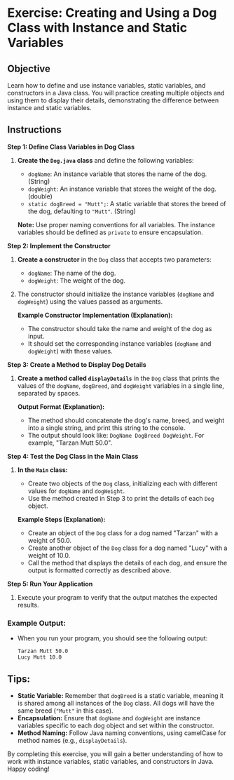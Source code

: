# Exercise: Creating and Using a Dog Class with Instance and Static Variables

## Objective
Learn how to define and use instance variables, static variables, and constructors in a Java class. You will practice creating multiple objects and using them to display their details, demonstrating the difference between instance and static variables.

## Instructions

**Step 1: Define Class Variables in Dog Class**

1. **Create the `Dog.java` class** and define the following variables:
    - `dogName`: An instance variable that stores the name of the dog. (String)
    - `dogWeight`: An instance variable that stores the weight of the dog. (double)
    - `static dogBreed = "Mutt";`: A static variable that stores the breed of the dog, defaulting to `"Mutt"`. (String)

   **Note:** Use proper naming conventions for all variables. The instance variables should be defined as `private` to ensure encapsulation.

**Step 2: Implement the Constructor**

1. **Create a constructor** in the `Dog` class that accepts two parameters:
    - `dogName`: The name of the dog.
    - `dogWeight`: The weight of the dog.

2. The constructor should initialize the instance variables (`dogName` and `dogWeight`) using the values passed as arguments.

   **Example Constructor Implementation (Explanation):**
    - The constructor should take the name and weight of the dog as input.
    - It should set the corresponding instance variables (`dogName` and `dogWeight`) with these values.

**Step 3: Create a Method to Display Dog Details**

1. **Create a method called `displayDetails`** in the `Dog` class that prints the values of the `dogName`, `dogBreed`, and `dogWeight` variables in a single line, separated by spaces.

   **Output Format (Explanation):**
    - The method should concatenate the dog's name, breed, and weight into a single string, and print this string to the console.
    - The output should look like: `DogName DogBreed DogWeight`. For example, "Tarzan Mutt 50.0".

**Step 4: Test the Dog Class in the Main Class**

1. **In the `Main` class:**
    - Create two objects of the `Dog` class, initializing each with different values for `dogName` and `dogWeight`.
    - Use the method created in Step 3 to print the details of each `Dog` object.

   **Example Steps (Explanation):**
    - Create an object of the `Dog` class for a dog named "Tarzan" with a weight of 50.0.
    - Create another object of the `Dog` class for a dog named "Lucy" with a weight of 10.0.
    - Call the method that displays the details of each dog, and ensure the output is formatted correctly as described above.

**Step 5: Run Your Application**

1. Execute your program to verify that the output matches the expected results.

### Example Output:

- When you run your program, you should see the following output:

  ```
  Tarzan Mutt 50.0
  Lucy Mutt 10.0
  ```

## Tips:

- **Static Variable:** Remember that `dogBreed` is a static variable, meaning it is shared among all instances of the `Dog` class. All dogs will have the same breed (`"Mutt"` in this case).
- **Encapsulation:** Ensure that `dogName` and `dogWeight` are instance variables specific to each dog object and set within the constructor.
- **Method Naming:** Follow Java naming conventions, using camelCase for method names (e.g., `displayDetails`).

By completing this exercise, you will gain a better understanding of how to work with instance variables, static variables, and constructors in Java. Happy coding!
